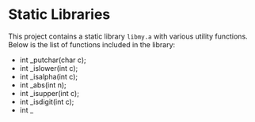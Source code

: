 # Static Libraries

This project contains a static library `libmy.a` with various utility functions. Below is the list of functions included in the library:

- int _putchar(char c);
- int _islower(int c);
- int _isalpha(int c);
- int _abs(int n);
- int _isupper(int c);
- int _isdigit(int c);
- int _

